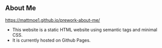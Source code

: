 ## About Me 
https://mattmoe1.github.io/prework-about-me/
* This website is a static HTML website using semantic tags and minimal CSS. 
* It is currently hosted on Github Pages.
